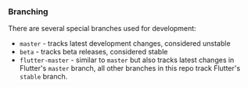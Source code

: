 ### Branching

There are several special branches used for development:

* `master` - tracks latest development changes, considered unstable
* `beta` - tracks beta releases, considered stable
* `flutter-master` - similar to `master` but also tracks latest changes in Flutter's `master` branch,
   all other branches in this repo track Flutter's `stable` branch.
